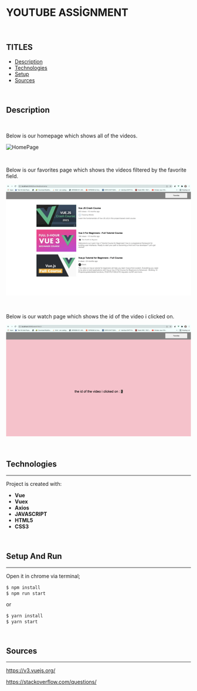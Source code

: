 # YOUTUBE ASSİGNMENT


<br />

## **TITLES**

* [Description](#description)
* [Technologies](#technologies)
* [Setup](#setup)
* [Sources](#sources)

<br />

## Description

<br />

Below is our homepage which shows all of the videos.

![HomePage](src/assets/homePage.png)

<br />

Below is our favorites page which shows the videos filtered by the favorite field. 

![FavoritesPage](src/assets/favoritesPage.png)

<br />


Below is our watch page which shows the id of the video i clicked on. 

![WatchPage](src/assets/watchPage.png)

<br />

## Technologies
---
Project is created with:
* **Vue**
* **Vuex**
* **Axios**
* **JAVASCRIPT**
* **HTML5**
* **CSS3**


<br />

## Setup And Run
---
Open it in chrome via terminal;


```
$ npm install
$ npm run start
```
or 

```
$ yarn install
$ yarn start
```

<br />

## Sources
---
https://v3.vuejs.org/

https://stackoverflow.com/questions/
